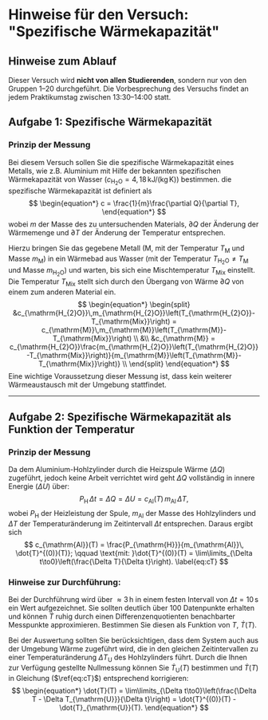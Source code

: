 # Hinweise für den Versuch: "Spezifische Wärmekapazität" 

## Hinweise zum Ablauf

Dieser Versuch wird **nicht von allen Studierenden**, sondern nur von den Gruppen 1–20 durchgeführt. Die Vorbesprechung des Versuchs findet an jedem Praktikumstag zwischen 13:30–14:00 statt.

##  Aufgabe 1: Spezifische Wärmekapazität

### Prinzip der Messung

Bei diesem Versuch sollen Sie die spezifische Wärmekapazität eines Metalls, wie z.B. Aluminium mit Hilfe der bekannten spezifischen Wärmekapazität von Wasser ($c_{\mathrm{H_{2}O}}=4,18\,\mathrm{kJ/(kg\,K)}$) bestimmen. die spezifische Wärmekapazität ist definiert als
$$
\begin{equation*}
c = \frac{1}{m}\frac{\partial Q}{\partial T},
\end{equation*}
$$
wobei $m$ der Masse des zu untersuchenden Materials, $\partial Q$ der Änderung der Wärmemenge und $\partial T$ der Änderung der Temperatur entsprechen.

Hierzu bringen Sie das gegebene Metall ($\mathrm{M}$, mit der Temperatur $T_{\mathrm{M}}$ und Masse $m_{\mathrm{M}}$) in ein Wärmebad aus Wasser (mit der Temperatur $T_{\mathrm{H_{2}O}}\neq T_{\mathrm{M}}$ und Masse $m_{\mathrm{H_{2}O}}$) und warten, bis sich eine Mischtemperatur $T_{\mathrm{Mix}}$ einstellt. Die Temperatur $T_{\mathrm{Mix}}$ stellt sich durch den Übergang von Wärme $\partial Q$ von einem zum anderen Material ein. 
$$
\begin{equation*}
\begin{split}
&c_{\mathrm{H_{2}O}}\,m_{\mathrm{H_{2}O}}\left(T_{\mathrm{H_{2}O}}-T_{\mathrm{Mix}}\right) = c_{\mathrm{M}}\,m_{\mathrm{M}}\left(T_{\mathrm{M}}-T_{\mathrm{Mix}}\right) \\
&\\
&c_{\mathrm{M}} = c_{\mathrm{H_{2}O}}\frac{m_{\mathrm{H_{2}O}}\left(T_{\mathrm{H_{2}O}}-T_{\mathrm{Mix}}\right)}{m_{\mathrm{M}}\left(T_{\mathrm{M}}-T_{\mathrm{Mix}}\right)} \\
\end{split}
\end{equation*}
$$
Eine wichtige Voraussetzung dieser Messung ist, dass kein weiterer Wärmeaustausch mit der Umgebung stattfindet. 

---

## Aufgabe 2: Spezifische Wärmekapazität als Funktion der Temperatur

### Prinzip der Messung

Da dem Aluminium-Hohlzylinder durch die Heizspule Wärme ($\Delta Q$) zugeführt, jedoch keine Arbeit verrichtet wird geht $\Delta Q$ vollständig in innere Energie ($\Delta U$) über:
$$
\begin{equation*}
P_{\mathrm{H}}\,\Delta t = \Delta Q = \Delta U = c_{\mathrm{Al}}(T)\,m_{\mathrm{Al}}\,\Delta T,
\end{equation*}
$$
wobei $P_{\mathrm{H}}$ der Heizleistung der Spule, $m_{\mathrm{Al}}$ der Masse des Hohlzylinders und $\Delta T$ der Temperaturänderung im Zeitintervall $\Delta t$ entsprechen. Daraus ergibt sich 
$$
c_{\mathrm{Al}}(T) = \frac{P_{\mathrm{H}}}{m_{\mathrm{Al}}\, \dot{T}^{(0)}(T)}; \qquad \text{mit: }\dot{T}^{(0)}(T) = \lim\limits_{\Delta t\to0}\left(\frac{\Delta T}{\Delta t}\right).
\label{eq:cT}
$$

### Hinweise zur Durchführung:

Bei der Durchführung wird über $\approx 3\,\mathrm{h}$ in einem festen Intervall von $\Delta t = 10\,\mathrm{s}$ ein Wert aufgezeichnet. Sie sollten deutlich über $100$ Datenpunkte erhalten und können $\dot{T}$ ruhig durch einen Differenzenquotienten benachbarter Messpunkte approximieren. Bestimmen Sie diesen als Funktion von $T$, $\dot{T}(T)$. 

Bei der Auswertung sollten Sie berücksichtigen, dass dem System auch aus der Umgebung Wärme zugeführt wird, die in den gleichen Zeitintervallen zu einer Temperaturänderung $\Delta T_{\mathrm{U}}$ des Hohlzylinders führt. Durch die Ihnen zur Verfügung gestellte Nullmessung können Sie $\dot{T}_{\mathrm{U}}(T)$ bestimmen und $\dot{T}(T)$ in Gleichung ($\ref{eq:cT}$) entsprechend korrigieren:
$$
\begin{equation*}
\dot{T}(T) = \lim\limits_{\Delta t\to0}\left(\frac{\Delta T - \Delta T_{\mathrm{U}}}{\Delta t}\right) = \dot{T}^{(0)}(T) - \dot{T}_{\mathrm{U}}(T).
\end{equation*}
$$

